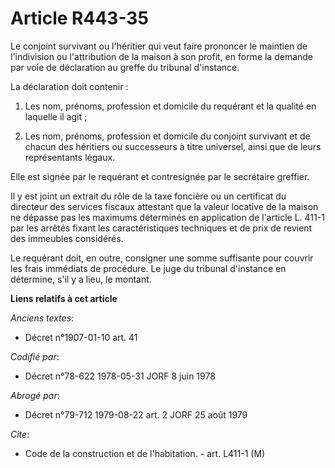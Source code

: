 # Article R443-35

Le conjoint survivant ou l'héritier qui veut faire prononcer le maintien de l'indivision ou l'attribution de la maison à son
profit, en forme la demande par voie de déclaration au greffe du tribunal d'instance.

La déclaration doit contenir :

1. Les nom, prénoms, profession et domicile du requérant et la qualité en laquelle il agit ;

2. Les nom, prénoms, profession et domicile du conjoint survivant et de chacun des héritiers ou successeurs à titre
universel, ainsi que de leurs représentants légaux.

Elle est signée par le requérant et contresignée par le secrétaire greffier.

Il y est joint un extrait du rôle de la taxe foncière ou un certificat du directeur des services fiscaux attestant que la
valeur locative de la maison ne dépasse pas les maximums déterminés en application de l'article L. 411-1 par les arrêtés
fixant les caractéristiques techniques et de prix de revient des immeubles considérés.

Le requérant doit, en outre, consigner une somme suffisante pour couvrir les frais immédiats de procédure. Le juge du
tribunal d'instance en détermine, s'il y a lieu, le montant.

**Liens relatifs à cet article**

_Anciens textes_:

  - Décret n°1907-01-10 art. 41

_Codifié par_:

  - Décret n°78-622 1978-05-31 JORF 8 juin 1978

_Abrogé par_:

  - Décret n°79-712 1979-08-22 art. 2 JORF 25 août 1979

_Cite_:

  - Code de la construction et de l'habitation. - art. L411-1 (M)
